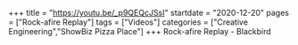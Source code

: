 +++
title = "https://youtu.be/_p9QEQcJSsI"
startdate = "2020-12-20"
pages = ["Rock-afire Replay"]
tags = ["Videos"]
categories = ["Creative Engineering","ShowBiz Pizza Place"]
+++
Rock-afire Replay - Blackbird
